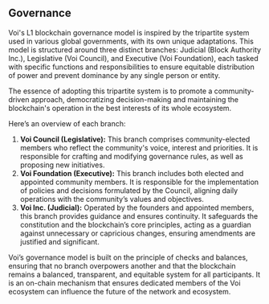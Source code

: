 ## Governance

Voi's L1 blockchain governance model is inspired by the tripartite system used in various global governments, with its own unique adaptations. This model is structured around three distinct branches: Judicial (Block Authority Inc.), Legislative (Voi Council), and Executive (Voi Foundation), each tasked with specific functions and responsibilities to ensure equitable distribution of power and prevent dominance by any single person or entity.

The essence of adopting this tripartite system is to promote a community-driven approach, democratizing decision-making and maintaining the blockchain's operation in the best interests of its whole ecosystem. 

Here’s an overview of each branch:

1. **Voi Council (Legislative):** This branch comprises community-elected members who reflect the community's voice, interest and priorities. It is responsible for crafting and modifying governance rules, as well as proposing new initiatives. 
2. **Voi Foundation (Executive):** This branch includes both elected and appointed community members. It is responsible for the implementation of policies and decisions formulated by the Council, aligning daily operations with the community’s values and objectives.
3. **Voi Inc. (Judicial):** Operated by the founders and appointed members, this branch provides guidance and ensures continuity. It safeguards the constitution and the blockchain’s core principles, acting as a guardian against unnecessary or capricious changes, ensuring amendments are justified and significant.

Voi’s governance model is built on the principle of checks and balances, ensuring that no branch overpowers another and that the blockchain remains a balanced, transparent, and equitable system for all participants. It is an on-chain mechanism that ensures dedicated members of the Voi ecosystem can influence the future of the network and ecosystem. 
